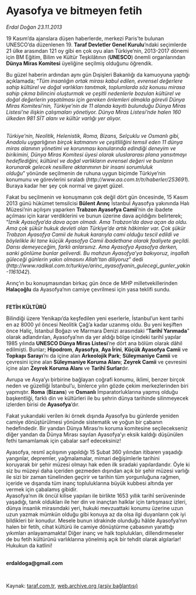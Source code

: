 # Ayasofya ve bitmeyen fetih

*Erdal Doğan 23.11.2013*

<div class="yazi"><p>19 Kasım’da ajanslara düşen haberlerde, merkezi Paris’te bulunan UNESCO’da düzenlenen 19. <b>Taraf Devletler Genel Kurulu</b>’ndaki seçimlerde 21 ülke arasından 121 oy gibi en çok oyu alan Türkiye’nin, 2013-2017 dönemi için BM Eğitim, Bilim ve Kültür Teşkilâtının (<b>UNESCO</b>) önemli organlarından <b>Dünya Miras Komitesi</b> üyeliğine seçilmiş olduğunu öğrendik. </p>
<p>Bu güzel haberin ardından aynı gün Dışişleri Bakanlığı da kamuoyuna yaptığı açıklamada; “<i>Tüm</i> <i>insanlığın ortak mirası kabul edilen, evrensel değerlere sahip kültürel ve doğal varlıkları tanıtmak, toplumlarda söz konusu mirasa sahip çıkma bilincini oluşturmak ve çeşitli nedenlerle bozulan kültürel ve doğal değerlerin yaşatılması için gereken önlemleri almakla görevli Dünya Miras Komitesi’nin, Türkiye’nin de 11 alanda kayıtlı bulunduğu Dünya Miras Listesi’ne ilişkin çalışmaları yönetiyor. Dünya Miras Listesi’nde halen 160 ülkeden 981 SİT alanı ve kültür varlığı yer alıyor.</i></p>
<p><i><br/>Türkiye’nin, Neolitik, Helenistik, Roma, Bizans, Selçuklu ve Osmanlı gibi, Anadolu uygarlığının birçok katmanını ve çeşitliliğini temsil eden 11 dünya miras alanının yönetimi ve korunması konularında edindiği deneyim ve birikimini, Dünya Miras Komitesi üyesi olarak uluslararası plana yansıtmayı hedeflediğini, kültürel ve doğal varlıkların evrensel değeri ve bunların korunarak gelecek nesillere aktarımının bir insani sorumluluk olduğu</i>” yönünde seçilmenin de ruhuna uygun biçimde Türkiye’nin konumunu ve görevlerini sıraladı (<i>http://www.aa.com.tr/tr/haberler/253691</i>). Buraya kadar her şey çok normal ve gayet güzel.</p>
<p>Fakat bu seçilmenin ve konuşmanın çok değil dört gün öncesinde, 15 Kasım 2013 günü hükümet temsilcisi <b>Bülent Arınç</b> İstanbul Ayasofya yakınında Halı Müzesi’nin açılışını yaparken <b>Trabzon Ayasofya Camii</b>’nin de ibadete açılması için karar verdiklerini ve bunun üzerine dava açıldığını belirterek;<i> </i>“<i>İznik Ayasofya’da dava açan olmadı. Ama Trabzon’da dava açan da oldu. Ama çok şükür hukuk devleti olan Türkiye’de artık hâkimler var. Çok şükür Trabzon Ayasofya Camii de hukuk kararıyla cami olduğu tescil edildi ve böylelikle iki tane küçük Ayasofya Camii ibadethane olarak faaliyete geçildi. Darısı demeyeceğim, farklı anlarsınız. Ama Ayasofya Ayasofya derken, sanki gönlüme bunlar geliverdi. Bu mahzun Ayasofya’ya bakıyoruz, inşallah güleceği günlerin yakın olmasını Allah’tan diliyoruz</i>” dedi<i> </i>(<i>http://www.radikal.com.tr/turkiye/arinc_ayasofyanin_gulecegi_gunler_yakin-1161042</i>).</p>
<p>Arınç’ın bu konuşmasından birkaç gün önce de MHP milletvekillerinden <b>Halaçoğlu</b> da Ayasofya’nın camiye çevrilmesi için yasa teklifi sundu.</p>
<p><b><br/>FETİH KÜLTÜRÜ</b></p>
<p>Bilindiği üzere Yenikapı’da keşfedilen yeni eserlerle, İstanbul’un kent tarihi en az 8000 yıl öncesi Neolitik Çağ’a kadar uzanmış oldu. Bu yeni keşiften önce Haliç, İstanbul Boğazı ve Marmara Denizi arasındaki “<b>Tarihî Yarımada</b>” olarak adlandırılan, Ayasofya’nın da yer aldığı bölge içindeki tarihî yapılar 1985 yılında <b>UNESCO Dünya Miras Listesi</b>’ne dört ana bölüm olarak dâhil edilmişti. Bunlar; <b>Hipodrom</b>, <b>Ayasofya</b>, <b>Aya İrini</b>, <b>Küçük Ayasofya Camii</b> ve <b>Topkapı Sarayı</b>’nı da içine alan <b>Arkeolojik Park</b>; <b>Süleymaniye Camii</b> ve çevresini içine alan <b>Süleymaniye Koruma Alanı</b>; <b>Zeyrek Camii</b> ve çevresini içine alan <b>Zeyrek Koruma Alanı</b> ve <b>Tarihî Surlar</b>dır.</p>
<p>Avrupa ve Asya’yı birbirine bağlayan coğrafi konumu, iklimi, benzer birçok neden ve güzelliği İstanbul’u, binlerce yılın gözde çekim merkezlerinden biri yapmıştır. <b>Roma</b> (<b>Bizans</b>) ve <b>Osmanlı</b> İmparatorluklarına yapmış olduğu başkentliği, farklı din ve kültürleri ile bu şehrin dünya tarihinde silinmeyecek izlerden birisi de <b>Ayasofya</b>’dır. </p>
<p>Fakat yukarıdaki verilen iki örnek dışında Ayasofya bu günlerde yeniden camiye dönüştürülmesi yönünde sistematik ve yoğun bir çabanın hedefindedir. Bir yandan Dünya Mirası’nı koruma komitesine seçilecekseniz diğer yandan da Dünya Mirası sayılan Ayasofya’yı eksik kaldığı düşünülen fethi tamamlamak için çabalar sarf edeceksiniz!</p>
<p>Ayasofya, resmî açılışının yapıldığı 15 Şubat 360 yılından itibaren yaşadığı yangınlar, depremler, yağmalamalar, mimari değişimlerle tarihini koruyarak bir şehir müzesi olmayı hak eden ilk sıradaki yapılardandır. Öyle ki siz bu müzeyi daha içeriden gezmeden dışından açık bir şehir müzesi varlığı ile sizi bir zaman tünelinden geçirir ve tarihin tüm yorgunluğuna rağmen, içeride ve dışarıda tüm inanç topluluklarına büyük kubbesi altında yer vermek için çabalamış gibidir. <br/>Ayasofya’nın ilk öncül kilise yapıları ile birlikte 1653 yıllık tarihî serüveninde yaşadığı, tanık oldukları ile her din ve inançtan halklar için tartışmasız izleri, dünya insanlık mirasındaki yeri, hukuki mevzuattaki konumu üzerine uzun uzun yazmak mümkün olduğu gibi konuya az da olsa ilgi duyanların çok iyi bildikleri bir konudur. Mesele bunun idrakinde olunduğu hâlde Ayasofya’nın halen bir fetih, cihat kültürü ile camiye dönüştürme çabasının yarattığı yıkımları anlayamamakta! Diğer inanç ve halk toplulukları, dillendirmeseler de bu fetih kültürünü varlıklarına yönelmiş açık bir tehdit olarak algılarlar! Hukukun da katlini!</p><b>
<p><br/>erdaldoga@gmail.com</p>
<p></p></b> 
</div>

Kaynak: [taraf.com.tr](http://www.taraf.com.tr:80/erdal-dogan/makale-ayasofya-ve-bitmeyen-fetih.htm), [web.archive.org (arşiv bağlantısı)](http://web.archive.org/web/20131125003108/http://www.taraf.com.tr:80/erdal-dogan/makale-ayasofya-ve-bitmeyen-fetih.htm)
